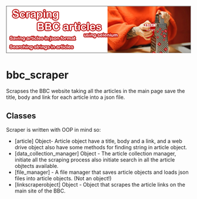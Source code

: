 ![img.png](img.png)

# bbc_scraper
Scrapses the BBC website taking all the articles in the main page save the title, body and link for each article into a json file.

## Classes

Scraper is written with OOP in mind so:

- [article] Object- Article object have a title, body and a link, and a web drive object also have some methods for finding string in article object.
- [data_collection_manager] Object - The article collection manager, initiate all the scraping process also initiate search in all the article objtects available. 
- [file_manager] - A file manager that saves article objects and loads json files into article objects. (Not an object!)
- [linkscraperobject] Object - Object that scrapes the article links on the main site of the BBC.

